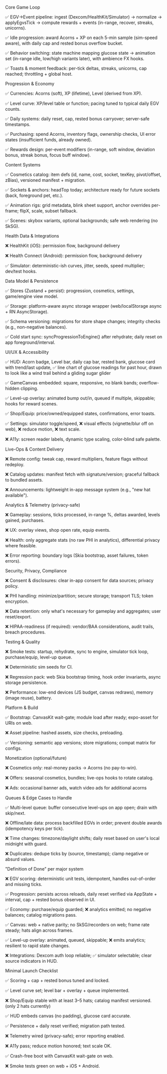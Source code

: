 Core Game Loop

✅ EGV→Event pipeline: ingest (Dexcom/HealthKit/Simulator) → normalize → applyEgvsTick → compute rewards + events (in-range, recover, streaks, unicorns).

✅ Idle progression: award Acorns + XP on each 5-min sample (sim-speed aware), with daily cap and rested bonus overflow bucket.

✅ Behavior switching: state machine mapping glucose state → animation set (in-range idle, low/high variants later), with ambience FX hooks.

✅ Toasts & moment feedback: per-tick deltas, streaks, unicorns, cap reached; throttling + global host.


Progression & Economy

✅ Currencies: Acorns (soft), XP (lifetime), Level (derived from XP).

✅ Level curve: XP/level table or function; pacing tuned to typical daily EGV counts.

✅ Daily systems: daily reset, cap, rested bonus carryover; server-safe timestamps.

✅ Purchasing: spend Acorns, inventory flags, ownership checks, UI error states (insufficient funds, already owned).

✅ Rewards design: per-event modifiers (in-range, soft window, deviation bonus, streak bonus, focus buff window).


Content Systems

✅ Cosmetics catalog: item defs (id, name, cost, socket, texKey, pivot/offset, zBias), versioned manifest + migration.

✅ Sockets & anchors: headTop today; architecture ready for future sockets (back, foreground pet, etc.).

✅ Animation rigs: grid metadata, blink sheet support, anchor overrides per-frame; flipX, scale, subset fallback.

✅ Scenes: skybox variants, optional backgrounds; safe web rendering (no SkSG).


Health Data & Integrations

❌ HealthKit (iOS): permission flow, background delivery

❌ Health Connect (Android): permission flow, background delivery

✅ Simulator: deterministic-ish curves, jitter, seeds, speed multiplier; dev/test hooks.


Data Model & Persistence

✅ Stores (Zustand + persist): progression, cosmetics, settings, game/engine view model.

✅ Storage: platform-aware async storage wrapper (web/localStorage async + RN AsyncStorage).

✅ Schema versioning: migrations for store shape changes; integrity checks (e.g., non-negative balances).

✅ Cold start sync: syncProgressionToEngine() after rehydrate; daily reset on app foreground/interval.


UI/UX & Accessibility

✅ HUD: Acorn badge, Level bar, daily cap bar, rested bank, glucose card with trend/last update, ✅ line chart of glucose readings for past hour, drawn to look like a wind trail behind a gliding sugar glider

✅ GameCanvas embedded: square, responsive, no blank bands; overflow-hidden clipping.

✅ Level-up overlay: animated bump out/in, queued if multiple, skippable; hooks for reward scenes.

✅ Shop/Equip: price/owned/equipped states, confirmations, error toasts.

✅ Settings: simulator toggle/speed, ❌ visual effects (vignette/blur off on web), ❌ reduce motion, ❌ text scale.

❌ A11y: screen reader labels, dynamic type scaling, color-blind safe palette.


Live-Ops & Content Delivery

❌ Remote config: tweak cap, reward multipliers, feature flags without redeploy.

❌ Catalog updates: manifest fetch with signature/version; graceful fallback to bundled assets.

❌ Announcements: lightweight in-app message system (e.g., "new hat available").

Analytics & Telemetry (privacy-safe)

❌ Gameplay: sessions, ticks processed, in-range %, deltas awarded, levels gained, purchases.

❌ UX: overlay views, shop open rate, equip events.

❌ Health: only aggregate stats (no raw PHI in analytics), differential privacy where feasible.

❌ Error reporting: boundary logs (Skia bootstrap, asset failures, token errors).


Security, Privacy, Compliance

❌ Consent & disclosures: clear in-app consent for data sources; privacy policy.

❌ PHI handling: minimize/partition; secure storage; transport TLS; token encryption.

❌ Data retention: only what's necessary for gameplay and aggregates; user reset/export.

❌ HIPAA-readiness (if required): vendor/BAA considerations, audit trails, breach procedures.


Testing & Quality

❌ Smoke tests: startup, rehydrate, sync to engine, simulator tick loop, purchase/equip, level-up queue.

❌ Deterministic sim seeds for CI.

❌ Regression pack: web Skia bootstrap timing, hook order invariants, async storage persistence.

❌ Performance: low-end devices (JS budget, canvas redraws), memory (image reuse), battery.


Platform & Build

✅ Bootstrap: CanvasKit wait-gate; module load after ready; expo-asset for URIs on web.

❌ Asset pipeline: hashed assets, size checks, preloading.

✅ Versioning: semantic app versions; store migrations; compat matrix for configs.


Monetization (optional/future)

❌ Cosmetics only: real-money packs → Acorns (no pay-to-win).

❌ Offers: seasonal cosmetics, bundles; live-ops hooks to rotate catalog.

❌ Ads: occasional banner ads, watch video ads for additional acorns


Queues & Edge Cases to Handle

✅ Multi-level queue: buffer consecutive level-ups on app open; drain with skip/next.

❌ Offline/late data: process backfilled EGVs in order; prevent double awards (idempotency keys per tick).

❌ Time changes: timezone/daylight shifts; daily reset based on user's local midnight with guard.

❌ Duplicates: dedupe ticks by (source, timestamp); clamp negative or absurd values.


"Definition of Done" per major system

❌ EGV scoring: deterministic unit tests, idempotent, handles out-of-order and missing ticks.

✅ Progression: persists across reloads, daily reset verified via AppState + interval, cap + rested bonus observed in UI.

✅ Economy: purchase/equip guarded; ❌ analytics emitted; no negative balances; catalog migrations pass.

✅ Canvas: web + native parity; no SkSG/recorders on web; frame rate steady; hats align across frames.

✅ Level-up overlay: animated, queued, skippable; ❌ emits analytics; resilient to rapid state changes.

❌ Integrations: Dexcom auth loop reliable; ✅ simulator selectable; clear source indicators in HUD.


Minimal Launch Checklist

✅ Scoring + cap + rested bonus tuned and locked.

✅ Level curve set; level bar + overlay + queue implemented.

❌ Shop/Equip stable with at least 3–5 hats; catalog manifest versioned. (only 2 hats currently)

✅ HUD embeds canvas (no padding), glucose card accurate.

✅ Persistence + daily reset verified; migration path tested.

❌ Telemetry wired (privacy-safe); error reporting enabled.

❌ A11y pass; reduce motion honored; text scale OK.

✅ Crash-free boot with CanvasKit wait-gate on web.

❌ Smoke tests green on web + iOS + Android.